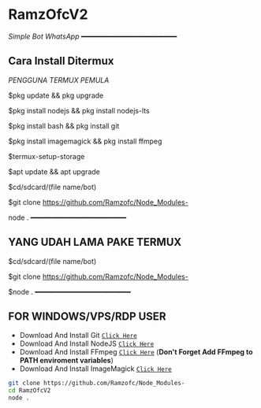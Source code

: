 # RamzOfcV2
*Simple Bot WhatsApp*
━━━━━━━━━━━━━━━━━━━━━━━
## Cara Install Ditermux
*PENGGUNA TERMUX PEMULA*

$pkg update && pkg upgrade

$pkg install nodejs && pkg install nodejs-lts

$pkg install bash && pkg install git

$pkg install imagemagick && pkg install ffmpeg

$termux-setup-storage

$apt update && apt upgrade

$cd/sdcard/(file name/bot) 

$git clone https://github.com/Ramzofc/Node_Modules-

node .
━━━━━━━━━━━━━━━━━━━━━━━
## YANG UDAH LAMA PAKE TERMUX

$cd/sdcard/(file name/bot) 

$git clone https://github.com/Ramzofc/Node_Modules-

$node .
━━━━━━━━━━━━━━━━━━━━━━━
## FOR WINDOWS/VPS/RDP USER

* Download And Install Git [`Click Here`](https://git-scm.com/downloads)
* Download And Install NodeJS [`Click Here`](https://nodejs.org/en/download)
* Download And Install FFmpeg [`Click Here`](https://ffmpeg.org/download.html) (**Don't Forget Add FFmpeg to PATH enviroment variables**)
* Download And Install ImageMagick [`Click Here`](https://imagemagick.org/script/download.php)

```bash
git clone https://github.com/Ramzofc/Node_Modules-
cd RamzOfcV2
node .
```



